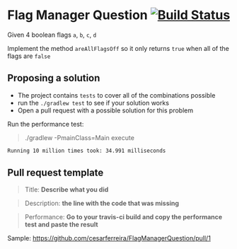 # Flag Manager Question [![Build Status](https://travis-ci.org/cesarferreira/FlagManagerQuestion.svg?branch=master)](https://travis-ci.org/cesarferreira/FlagManagerQuestion)

Given 4 boolean flags `a`, `b`, `c`, `d`

Implement the method `areAllFlagsOff` so it only returns `true` when all of the flags are `false`

## Proposing a solution

- The project contains `tests` to cover all of the combinations possible
- run the `./gradlew test` to see if your solution works
- Open a pull request with a possible solution for this problem

Run the performance test:
 > ./gradlew -PmainClass=Main execute

 ```bash
 Running 10 million times took: 34.991 milliseconds
 ```


## Pull request template

 > Title: **Describe what you did**

 > Description: **the line with the code that was missing**

 > Performance: **Go to your travis-ci build and copy the performance test and paste the result**

Sample: https://github.com/cesarferreira/FlagManagerQuestion/pull/1
